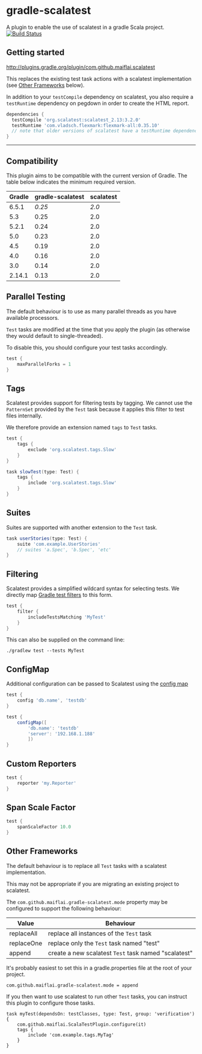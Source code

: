 gradle-scalatest
================
A plugin to enable the use of scalatest in a gradle Scala project. [![Build Status](https://travis-ci.org/maiflai/gradle-scalatest.svg?branch=master)](https://travis-ci.org/maiflai/gradle-scalatest)

Getting started
---------------
http://plugins.gradle.org/plugin/com.github.maiflai.scalatest

This replaces the existing test task actions with a scalatest implementation (see [Other Frameworks](#other-frameworks) below).

In addition to your `testCompile` dependency on scalatest, you also require a `testRuntime` dependency on pegdown in
order to create the HTML report.

```groovy
dependencies {
  testCompile 'org.scalatest:scalatest_2.13:3.2.0'
  testRuntime 'com.vladsch.flexmark:flexmark-all:0.35.10'
  // note that older versions of scalatest have a testRuntime dependency on pegdown to produce HTML reports.
}
```
---

Compatibility
-------------
This plugin aims to be compatible with the current version of Gradle. 
The table below indicates the minimum required version.

|Gradle|gradle-scalatest|scalatest|
|------|----------------|---------|
|6.5.1 |_0.25_          |_2.0_    |
|5.3   |0.25            |2.0      |
|5.2.1 |0.24            |2.0      |
|5.0   |0.23            |2.0      |
|4.5   |0.19            |2.0      |
|4.0   |0.16            |2.0      |
|3.0   |0.14            |2.0      |
|2.14.1|0.13            |2.0      |

Parallel Testing
----------------
The default behaviour is to use as many parallel threads as you have available processors.

`Test` tasks are modified at the time that you apply the plugin (as otherwise they would default to single-threaded).

To disable this, you should configure your test tasks accordingly.

```groovy
test {
    maxParallelForks = 1
}
```

Tags
----
Scalatest provides support for filtering tests by tagging. We cannot use the `PatternSet` provided by the `Test`
task because it applies this filter to test files internally.

We therefore provide an extension named `tags` to `Test` tasks.

```groovy
test {
    tags {
        exclude 'org.scalatest.tags.Slow'
    }
}

task slowTest(type: Test) {
    tags {
        include 'org.scalatest.tags.Slow'
    }
}
```

Suites
------
Suites are supported with another extension to the `Test` task.
```groovy
task userStories(type: Test) {
    suite 'com.example.UserStories'
    // suites 'a.Spec', 'b.Spec', 'etc'
}
```

Filtering
---------
Scalatest provides a simplified wildcard syntax for selecting tests. 
We directly map [Gradle test filters](https://docs.gradle.org/current/javadoc/org/gradle/api/tasks/testing/TestFilter.html) to this form.

```groovy
test {
    filter {
        includeTestsMatching 'MyTest'
    }
}
```

This can also be supplied on the command line:

```
./gradlew test --tests MyTest
```

ConfigMap
---------
Additional configuration can be passed to Scalatest using the [config map](http://www.scalatest.org/user_guide/using_the_runner#configMapSection)

```groovy 
test {
    config 'db.name', 'testdb'
}
```

```groovy 
test {
    configMap([
        'db.name': 'testdb'
        'server': '192.168.1.188'
        ])
}
```

Custom Reporters
----------------
```groovy
test {
    reporter 'my.Reporter'
}
```

Span Scale Factor
----------------
```groovy
test {
    spanScaleFactor 10.0
}
```

Other Frameworks
----------------
The default behaviour is to replace all `Test` tasks with a scalatest implementation.

This may not be appropriate if you are migrating an existing project to scalatest.

The `com.github.maiflai.gradle-scalatest.mode` property may be configured to support the following behaviour:

|Value        |Behaviour                                              |
|-------------|-------------------------------------------------------|
|replaceAll   |replace all instances of the `Test` task               |
|replaceOne   |replace only the `Test` task named "test"              |
|append       |create a new scalatest `Test` task named "scalatest"   |

It's probably easiest to set this in a gradle.properties file at the root of your project.

```
com.github.maiflai.gradle-scalatest.mode = append
```

If you then want to use scalatest to run other `Test` tasks, you can instruct this plugin to configure those tasks.

```
task myTest(dependsOn: testClasses, type: Test, group: 'verification') {
    com.github.maiflai.ScalaTestPlugin.configure(it)
    tags {
        include 'com.example.tags.MyTag'
    }
}
```
